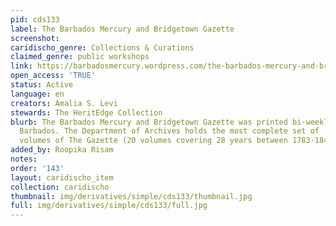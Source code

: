 ```yaml
---
pid: cds133
label: The Barbados Mercury and Bridgetown Gazette
screenshot: 
caridischo_genre: Collections & Curations
claimed_genre: public workshops
link: https://barbadosmercury.wordpress.com/the-barbados-mercury-and-bridgetown-gazette/
open_access: 'TRUE'
status: Active
language: en
creators: Amalia S. Levi
stewards: The HeritEdge Collection
blurb: The Barbados Mercury and Bridgetown Gazette ​was ​printed​ ​bi-weekly​ ​in​
  ​Barbados. The Department of​ ​Archives holds ​the​ ​most​ ​complete​ ​set​ ​of​
  ​volumes​ ​of​ ​​The Gazette (20 volumes covering 28 years between 1783-1848).
added_by: Roopika Risam
notes: 
order: '143'
layout: caridischo_item
collection: caridischo
thumbnail: img/derivatives/simple/cds133/thumbnail.jpg
full: img/derivatives/simple/cds133/full.jpg
---
```

